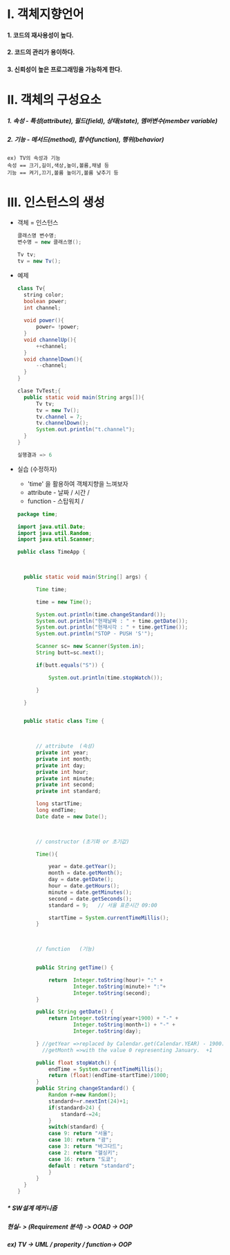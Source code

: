 # I. 객체지향언어

#### 1. 코드의 재사용성이 높다.

#### 2. 코드의 관리가 용이하다.

#### 3. 신뢰성이 높은 프로그래밍을 가능하게 한다.



# II. 객체의 구성요소

##### 1. 속성 - 특성(attribute), 필드(field), 상태(state), 멤버변수(member variable)

##### 2. 기능 - 메서드(method), 함수(function), 행위(behavior)

``` 
ex) TV의 속성과 기능
속성 == 크기,길이,색상,높이,볼륨,채녈 등
기능 == 켜기,끄기,볼륨 높이기,볼륨 낮추기 등
```



# III. 인스턴스의 생성

* 객체 = 인스턴스

  ``` java
  클래스명 변수명;
  변수명 = new 클래스명();
  
  Tv tv;
  tv = new Tv();
  ```

* 예제

  ```java
  class Tv{
  	string color;
  	boolean power;
  	int channel;
  	
  	void power(){
  		power= !power;
  	}
  	void channelUp(){
  		++channel;
  	}
  	void channelDown(){
  		--channel;
  	}
  }
  
  clase TvTest;{
  	public static void main(String args[]){
  		Tv tv;
  		tv = new Tv();
  		tv.channel = 7;
  		tv.channelDown();
  		System.out.println("t.channel");
  	}
  }
  
  실행결과 => 6
  ```



* 실습 (수정하자)

  * 'time' 을 활용하여 객체지향을 느껴보자
  * attribute - 날짜 / 시간 /  
  * function - 스탑워치 / 

  ```java
  package time;
  
  import java.util.Date;
  import java.util.Random;
  import java.util.Scanner;
  
  public class TimeApp {
  
   
  
  	public static void main(String[] args) {
  
  		Time time;
  
  		time = new Time();
  
  		System.out.println(time.changeStandard());
  		System.out.println("현재날짜 : " + time.getDate());
  		System.out.println("현재시각 : " + time.getTime());
  		System.out.println("STOP - PUSH 'S'");
  
  		Scanner sc= new Scanner(System.in);
  		String butt=sc.next();
  
  		if(butt.equals("S")) {   
  
  			System.out.println(time.stopWatch());
  
  		}
  
  	}
  
  
  	public static class Time {
  
  		
  
  		// attribute  (속성)
  		private int year;
  		private int month;
  		private int day;
  		private int hour;
  		private int minute;
  		private int second;
  		private int standard;
  
  		long startTime;
  		long endTime;
  		Date date = new Date();
  
  		
  
  		// constructor (초기화 or 초기값)
  
  		Time(){
  
  			year = date.getYear();
  			month = date.getMonth();
  			day = date.getDate();
  			hour = date.getHours();
  			minute = date.getMinutes();
  			second = date.getSeconds();
  			standard = 9;   // 서울 표준시간 09:00
  
  			startTime = System.currentTimeMillis();
  		}
  
  		
  
  		// function   (기능)
  
  
  		public String getTime() {
  
  			return  Integer.toString(hour)+ ":" +
  					Integer.toString(minute)+ ":"+
  					Integer.toString(second);
  		}
  
  		public String getDate() {
  			return Integer.toString(year+1900) + "-" +
  					Integer.toString(month+1) + "-" +
  					Integer.toString(day);
  
  		} //getYear =>replaced by Calendar.get(Calendar.YEAR) - 1900.
  		  //getMonth =>with the value 0 representing January.  +1
  
  		public float stopWatch() {
  			endTime = System.currentTimeMillis();
  			return (float)(endTime-startTime)/1000;
  		}
  		public String changeStandard() {
  			Random r=new Random();
  			standard+=r.nextInt(24)+1;
  			if(standard>24) {
  				standard-=24;
  			}
  			switch(standard) {
  	        case 9: return "서울";
  	        case 10: return "괌";
  	        case 3: return "바그다드";
  	        case 2: return "헬싱키";
  	        case 16: return "도쿄";
  	        default : return "standard";
  	        }
  		}
  	}
  }
  ```

  

##### * SW설계 메커니즘 

##### 	현실- > (Requirement 분석)  -> OOAD -> OOP

##### ex) TV -> UML / properity / function-> OOP



